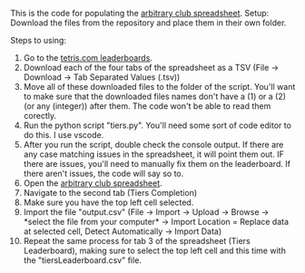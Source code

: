 This is the code for populating the [arbitrary club spreadsheet](https://docs.google.com/spreadsheets/d/1ev4J2turGHjlQH452ngQaGqSRAwMYA47bglJZoPqfsg/edit?gid=0#gid=0).
Setup:
Download the files from the repository and place them in their own folder.

Steps to using:
1. Go to the [tetris.com leaderboards](https://docs.google.com/spreadsheets/d/15s4LrzTQpX2lFVsRt_esvPGqveYKgVPmaqks38HzBDw/edit?gid=0#gid=0).
2. Download each of the four tabs of the spreadsheet as a TSV (File -> Download -> Tab Separated Values (.tsv))
3. Move all of these downloaded files to the folder of the script. You'll want to make sure that the downloaded files names don't have a (1) or a (2) (or any (integer)) after them. The code won't be able to read them corectly.
4. Run the python script "tiers.py". You'll need some sort of code editor to do this. I use vscode.
5. After you run the script, double check the console output. If there are any case matching issues in the spreadsheet, it will point them out. IF there are issues, you'll need to manually fix them on the leaderboard. If there aren't issues, the code will say so to.
6. Open the [arbitrary club spreadsheet](https://docs.google.com/spreadsheets/d/1ev4J2turGHjlQH452ngQaGqSRAwMYA47bglJZoPqfsg/edit?gid=0#gid=0).
7. Navigate to the second tab (Tiers Completion)
8. Make sure you have the top left cell selected.
9. Import the file "output.csv" (File -> Import -> Upload -> Browse -> \*select the file from your computer* -> Import Location = Replace data at selected cell, Detect Automatically -> Import Data)
10. Repeat the same process for tab 3 of the spreadsheet (Tiers Leaderboard), making sure to select the top left cell and this time with the "tiersLeaderboard.csv" file.
